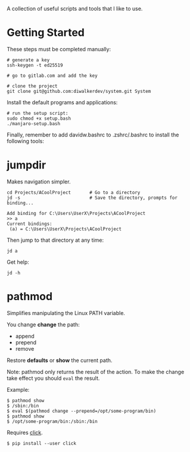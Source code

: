 A collection of useful scripts and tools that I like to use.

# Getting Started

These steps must be completed manually:

```
# generate a key
ssh-keygen -t ed25519

# go to gitlab.com and add the key

# clone the project
git clone git@github.com:diwalkerdev/system.git System
```

Install the default programs and applications:
```
# run the setup script:
sudo chmod +x setup.bash
./manjaro-setup.bash
```

Finally, remember to add davidw.bashrc to .zshrc/.bashrc to install the following tools:

# jumpdir
Makes navigation simpler.

```
cd Projects/ACoolProject       # Go to a directory
jd -s                          # Save the directory, prompts for binding...

Add binding for C:\Users\UserX\Projects\ACoolProject
>> a
Current bindings:
 (a) = C:\Users\UserX\Projects\ACoolProject

```

Then jump to that directory at any time:
```
jd a
```

Get help:
```
jd -h
```

# pathmod
Simplifies manipulating the Linux PATH variable.

You change **change** the path:
 - append
 - prepend
 - remove

Restore **defaults** or **show** the current path.

Note: pathmod only returns the result of the action. To make the change take effect you should `eval` the result.

Example:
```
$ pathmod show
$ /sbin:/bin
$ eval $(pathmod change --prepend=/opt/some-program/bin)
$ pathmod show
$ /opt/some-program/bin:/sbin:/bin
```

Requires [click](http://click.pocoo.org/5/).
```
$ pip install --user click
```

